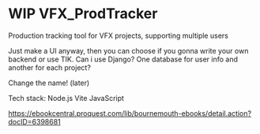 # WIP VFX_ProdTracker
Production tracking tool for VFX projects, supporting multiple users

Just make a UI anyway, then you can choose if you gonna write your own backend or use TIK.
Can i use Django?
One database for user info and another for each project?

Change the name! (later)

Tech stack:
Node.js
Vite
JavaScript

https://ebookcentral.proquest.com/lib/bournemouth-ebooks/detail.action?docID=6398681
